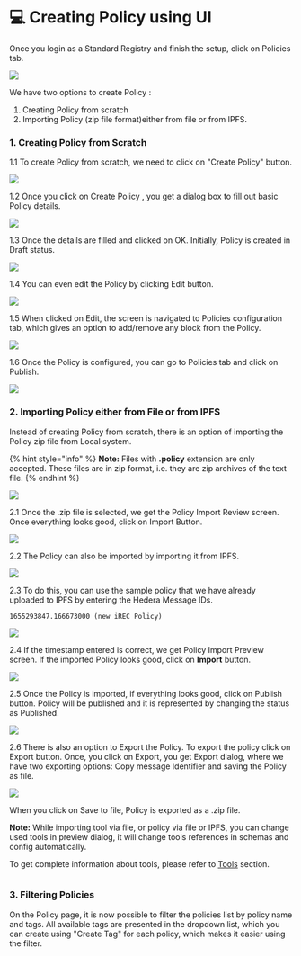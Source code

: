 # 💻 Creating Policy using UI

Once you login as a Standard Registry and finish the setup, click on Policies tab.

![](<../../../../.gitbook/assets/image (4) (1) (1) (1) (1) (1) (1) (1) (1) (1) (1) (1) (1) (1) (1) (1) (1) (1) (1).png>)

We have two options to create Policy :

1. Creating Policy from scratch
2. Importing Policy (zip file format)either from file or from IPFS.

### 1. Creating Policy from Scratch

1.1 To create Policy from scratch, we need to click on "Create Policy" button.

![](<../../../../.gitbook/assets/image (1) (14).png>)

1.2 Once you click on Create Policy , you get a dialog box to fill out basic Policy details.

![](<../../../../.gitbook/assets/image (155).png>)

1.3 Once the details are filled and clicked on OK. Initially, Policy is created in Draft status.

![](<../../../../.gitbook/assets/image (1) (1) (2).png>)

1.4 You can even edit the Policy by clicking Edit button.

![](<../../../../.gitbook/assets/image (2) (1) (6).png>)

1.5 When clicked on Edit, the screen is navigated to Policies configuration tab, which gives an option to add/remove any block from the Policy.

![](<../../../../.gitbook/assets/image (78).png>)

1.6 Once the Policy is configured, you can go to Policies tab and click on Publish.

![](<../../../../.gitbook/assets/image (6) (1) (2).png>)

### 2. Importing Policy either from File or from IPFS

Instead of creating Policy from scratch, there is an option of importing the Policy zip file from Local system.

{% hint style="info" %}
**Note:** Files with **.policy** extension are only accepted. These files are in zip format, i.e. they are zip archives of the text file.
{% endhint %}

![](<../../../../.gitbook/assets/image (11) (1) (1) (1) (1) (1) (1) (1) (1) (1) (1).png>)

2.1 Once the .zip file is selected, we get the Policy Import Review screen. Once everything looks good, click on Import Button.

![](<../../../../.gitbook/assets/image (88).png>)

2.2 The Policy can also be imported by importing it from IPFS.

![](<../../../../.gitbook/assets/image (80).png>)

2.3 To do this, you can use the sample policy that we have already uploaded to IPFS by entering the Hedera Message IDs.

```
1655293847.166673000 (new iREC Policy)
```

![](<../../../../.gitbook/assets/image (98).png>)

2.4 If the timestamp entered is correct, we get Policy Import Preview screen. If the imported Policy looks good, click on **Import** button.

![](<../../../../.gitbook/assets/image (192).png>)

2.5 Once the Policy is imported, if everything looks good, click on Publish button. Policy will be published and it is represented by changing the status as Published.

![](<../../../../.gitbook/assets/image (12) (4).png>)

2.6 There is also an option to Export the Policy. To export the policy click on Export button. Once, you click on Export, you get Export dialog, where we have two exporting options: Copy message Identifier and saving the Policy as file.

![](<../../../../.gitbook/assets/image (47).png>)

When you click on Save to file, Policy is exported as a .zip file.

**Note:** While importing tool via file, or policy via file or IPFS, you can change used tools in preview dialog, it will change tools references in schemas and config automatically.

To get complete information about tools, please refer to [Tools](https://github.com/hashgraph/guardian/blob/main/Methodology%20Library/CDM/Tools/readme.md) section.

<figure><img src="../../../../.gitbook/assets/image (587).png" alt=""><figcaption></figcaption></figure>

### 3. Filtering Policies

On the Policy page, it is now possible to filter the policies list by policy name and tags. All available tags are presented in the dropdown list, which you can create using "Create Tag" for each policy, which makes it easier using the filter.

